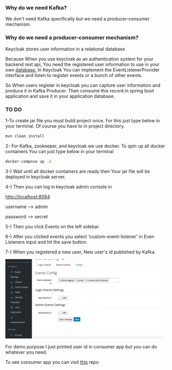 ### **Why do we need Kafka?**

We don't need Kafka specifically but we need a producer-consumer mechanism.

### Why do we need a producer-consumer mechanism?

Keycloak stores user information in a relational database

Because When you use keycloak as an authentication system for your backend rest api, You need the registered user information to use in your own [database.](http://database.in/) In Keycloak You can implement the EventListenerProvider interface and listen to register events or a bunch of other events.

So When users register in keycloak you can capture user information and produce it in Kafka Producer. Then consume this record in spring boot application and save it in your application database.

### TO DO

1-To create jar file you must build project once. For this just type below in your terminal. Of course you have to in project directory.

```bash
mvn clean install
```

2- For Kafka, zookeeper, and keycloak we use docker. To spin up all docker containers You can just type below in your terminal

```bash
docker-compose up -d
```

3-) Wait until all docker containers are ready then Your jar file will be deployed in keycloak server.

4-) Then you can log in keycloak admin console in

[http://localhost:8084](http://localhost:8084)

username —> admin

password —> secret

5-) Then you click Events on the left sidebar.

6-) After you clicked events you select 'custom-event-listener' in Even Listeners input and hit the save button.

7-) When you registered a new user, New user's id published by Kafka.

![keycloak](/images/keycloak-event.png)

For demo purpose I  just printed user id in consumer app but you can do whatever you need.

To see consumer app you can visit [this](https://github.com/orbirpinar/spring-kafka-consumer-with-keycloak.git) repo